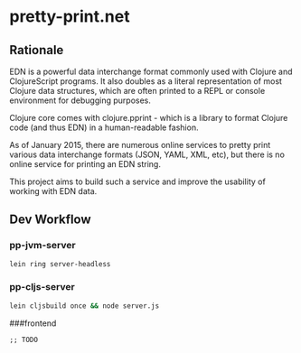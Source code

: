 # pretty-print.net

## Rationale

EDN is a powerful data interchange format commonly used with Clojure and ClojureScript programs. It also doubles as a literal representation of most Clojure data structures, which are often printed to a REPL or console environment for debugging purposes.

Clojure core comes with clojure.pprint - which is a library to format Clojure code (and thus EDN) in a human-readable fashion.

As of January 2015, there are numerous online services to pretty print various data interchange formats (JSON, YAML, XML, etc), but there is no online service for printing an EDN string.

This project aims to build such a service and improve the usability of working with EDN data.

## Dev Workflow

### pp-jvm-server

```sh
lein ring server-headless
```

### pp-cljs-server

```sh
lein cljsbuild once && node server.js
```

###frontend

```;; TODO```